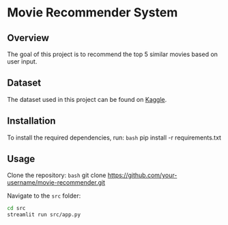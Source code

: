 # Movie Recommender System

## Overview
The goal of this project is to recommend the top 5 similar movies based on user input.

## Dataset
The dataset used in this project can be found on [Kaggle](https://www.kaggle.com/datasets/tmdb/tmdb-movie-metadata?select=tmdb_5000_credits.csv).

## Installation
To install the required dependencies, run:
```bash```
pip install -r requirements.txt


## Usage
Clone the repository:
```bash```
git clone https://github.com/your-username/movie-recommender.git

Navigate to the `src` folder:
```bash
cd src
streamlit run src/app.py